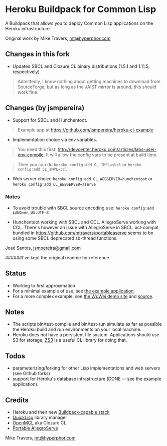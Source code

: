 Heroku Buildpack for Common Lisp
================================

A Buildpack that allows you to deploy Common Lisp applications on the Heroku infrastructure.

Original work by Mike Travers, mt@hyperphor.com

## Changes in this fork

* Updated SBCL and Clozure CL binary distributions (1.5.1 and 1.11.5, respectively)

> Admittedly, I know nothing about getting machines to download from SourceForge,
but as long as the JAIST mirror is around, this should work fine.

## Changes (by jsmpereira)

* Support for SBCL and Hunchentoot.

> Example app at https://github.com/jsmpereira/heroku-cl-example

* Implementation choice via env variables.

> You need this first: http://devcenter.heroku.com/articles/labs-user-env-compile.
It will allow the config vars to be present at build time.

> Then you can do 
```heroku config:add CL_IMPL=sbcl```
or
```heroku config:add CL_IMPL=ccl```

* Web server choice
```heroku config:add CL_WEBSERVER=hunchentoot```
or
```heroku config:add CL_WEBSERVER=aserve```

### Notes

* To avoid trouble with SBCL source encoding use:
```heroku config:add LANG=en_US.UTF-8```

* Hunchentoot working with SBCL and CCL. AllegroServe working with CCL.
There's however an issue with AllegroServe in SBCL. acl-compat bundled in 
https://github.com/mtravers/portableaserve seems to be using some
SBCL deprecated sb-thread functions.

José Santos, jsmpereira@gmail.com

######I've kept the original readme for reference.

## Status
* Working to first approximation.
* For a minimal example of use, see [the example application](https://github.com/mtravers/heroku-cl-example).
* For a more complex example, see [the WuWei demo site](http://warm-sky-3012.herokuapp.com/) and [source](https://github.com/mtravers/wuwei).

## Notes
* The scripts bin/test-compile and bin/test-run simulate as far as possible the Heroku build and run environments on your local machine.
* Heroku does not have a persistent file system.  Applications should use S3 for storage; [ZS3](http://www.xach.com/lisp/zs3) is a useful CL library for doing that.


## Todos
* parameterizing/forking for other Lisp implementations and web servers (see Github forks)
* support for Heroku's database infrastructure (DONE -- see the example application).


## Credits
* Heroku and their new [Buildpack-capable stack](http://devcenter.heroku.com/articles/buildpacks)
* [QuickLisp](http://www.quicklisp.org/) library manager 
* [OpenMCL](http://trac.clozure.com/ccl) aka Clozure CL 
* [Portable AllegroServe](http://portableaserve.sourceforge.net/)

Mike Travers, mt@hyperphor.com



